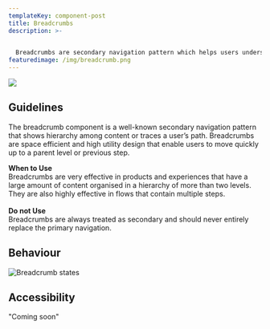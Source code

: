 ```yaml
---
templateKey: component-post
title: Breadcrumbs
description: >-
  

  Breadcrumbs are secondary navigation pattern which helps users understand the hierarchy among levels and navigate back through them. Breadcrumbs helps users understanding where they are in a website.
featuredimage: /img/breadcrumb.png
---
```

![](/img/breadcrumb.png)

## **Guidelines**

The breadcrumb component is a well-known secondary navigation pattern that shows hierarchy among content or traces a user’s path. Breadcrumbs are space efficient and high utility design that enable users to move quickly up to a parent level or previous step.

**When to Use**\
Breadcrumbs are very effective in products and experiences that have a large amount of content organised in a hierarchy of more than two levels. They are also highly effective in flows that contain multiple steps.\
\
**Do not Use**\
Breadcrumbs are always treated as secondary and should never entirely replace the primary navigation.

## **Behaviour**

![](/img/frame-3.png "Breadcrumb states")

## **Accessibility**

"Coming soon"